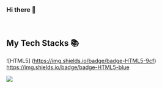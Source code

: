 ### Hi there 👋

<!--
**sky2000sh/sky2000sh** is a ✨ _special_ ✨ repository because its `README.md` (this file) appears on your GitHub profile.

Here are some ideas to get you started:

- 🔭 I’m currently working on ...
- 🌱 I’m currently learning ...
- 👯 I’m looking to collaborate on ...
- 🤔 I’m looking for help with ...
- 💬 Ask me about ...
- 📫 How to reach me: ...
- 😄 Pronouns: ...
- ⚡ Fun fact: ...
-->

<br>
<h2> My Tech Stacks 📚 </h2>

![HTML5] (https://img.shields.io/badge/badge-HTML5-9cf)
https://img.shields.io/badge/badge-HTML5-blue

<img src="https://img.shields.io/badge/badge-HTML5-blue">

